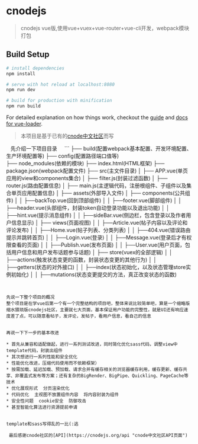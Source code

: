 # cnodejs

> cnodejs vue版,使用vue+vuex+vue-router+vue-cli开发，webpack模块打包
## Build Setup

``` bash
# install dependencies
npm install

# serve with hot reload at localhost:8080
npm run dev

# build for production with minification
npm run build
```

For detailed explanation on how things work, checkout the [guide](http://vuejs-templates.github.io/webpack/) and [docs for vue-loader](http://vuejs.github.io/vue-loader).

    
 > 本项目是基于已有的[cnode中文社区](https://cnodejs.org "cnode中文社区主页")而写
 
 
    先介绍一下项目目录
    
    ```
    ├── build(配置webpack基本配置、开发环境配置、生产环境配置等)
    ├── config(配置路径端口值等)  
    ├── node_modules(依赖的模块)
    ├── index.html(HTML框架)
    ├── package.json(webpack配置文件)
    ├── src(主文件目录)
    │   ├── APP.vue(单页应用的view和components集合)
    │   ├── filter.js(封装过滤函数)
    │   ├── router.js(路由配置信息)
    │   ├── main.js(主逻辑代码，注册根组件、子组件以及集合单页应用配置信息)
    │   ├── assets(外部导入文件)
    │   ├── components(公共组件)
    │   │   ├──backTop.vue(回到顶部组件)
    │   │   ├──footer.vue(脚部组件)
    │   │   ├──header.vue(头部组件，封装token自动登录功能以及退出功能)
    │   │   ├──hint.vue(提示消息组件)
    │   │   ├──sideBar.vue(侧边栏，包含登录以及作者用户信息显示)
    │   ├── views(页面视图)
    │   │   ├──Article.vue(帖子内容以及评论和评论发布)
    │   │   ├──Home.vue(帖子列表、分类列表)
    │   │   ├──404.vue(错误路由提示并跳转首页)
    │   │   ├──Login.vue(登录)
    │   │   ├──Message.vue(登录后才有权限查看的页面)
    │   │   ├──Publish.vue(发布页面)
    │   │   ├──User.vue(用户页面，包括用户信息和用户发布话题参与话题)
    │   ├── store(vuex的全部逻辑)
    │   │   ├──actions(触发状态变更的函数，封装状态变更的其他行为)
    │   │   ├──getters(状态的对外接口)
    │   │   ├──index(状态初始化，以及状态管理store实例初始化)
    │   │   ├──mutations(状态变更提交的方法，真正改变状态的函数)
   ``` 

  
先说一下整个项目的概况  
整个项目是在学vue后第一个有一个完整结构的项目吧，整体来说比较简单吧，算是一个缩略版缩水猥琐版cnodejs社区，主要就七大页面，基本保证用户功能的完整性，就是UI还有响应速度差了点，可以随意看帖子，发评论，发帖子，看用户信息，看自己的信息

  
再说一下下一步的基本改进

* 首先从兼容和适配做起，进行一系列测试改进，同时简化优化sass代码，调整view中template代码，封装出组件  
* 其次想进行一系列性能和安全优化  
* 性能优化改进，压缩代码使用而不依赖框架）  
* 按需加载、延迟加载、预加载、请求合并有缓存相关的浏览器缓存利用，缓存更新、缓存共享、非覆盖式发布等方案；还有复杂的BigRender、BigPipe、Quickling、PageCache等技术  
* 优化展现形式  分页渲染优化  
* 代码优化  主视图不放置组件内容  将内容封装为组件  
* 安全性问题  cookie安全  防御攻击  
* 甚至智能化算法进行资源提前申请  


template和sass写得乱的一比(:逃

    最后感谢cnode社区的[API](https://cnodejs.org/api "cnode中文社区API页面")
    
